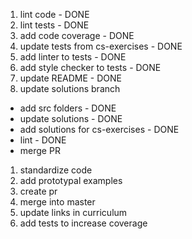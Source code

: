 1. lint code - DONE
1. lint tests - DONE
1. add code coverage - DONE
1. update tests from cs-exercises - DONE
1. add linter to tests - DONE
1. add style checker to tests - DONE
1. update README - DONE
1. update solutions branch
  - add src folders - DONE
  -  update solutions - DONE
  - add solutions for cs-exercises - DONE
  - lint - DONE
  - merge PR
1. standardize code
1. add prototypal examples
1. create pr
1. merge into master
1. update links in curriculum
1. add tests to increase coverage
